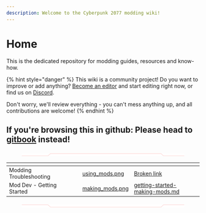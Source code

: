 ```yaml
---
description: Welcome to the Cyberpunk 2077 modding wiki!
---
```


# Home

This is the dedicated repository for modding guides, resources and know-how.&#x20;

{% hint style="danger" %}
This wiki is a community project! Do you want to improve or add anything? [Become an editor](https://app.gitbook.com/invite/-MP5ijqI11FeeX7c8-N8/H70HZBOeUulIpkQnBLK7) and start editing right now, or find us on [Discord](https://discord.gg/redmodding).

Don't worry, we'll review everything - you can't mess anything up, and all contributions are welcome!
{% endhint %}

## If you're browsing this in github: Please head to [gitbook](https://wiki.redmodding.org/cyberpunk-2077-modding/) instead!

<div data-full-width="true"><figure><img src=".gitbook/assets/Type=Down.png" alt=""><figcaption></figcaption></figure></div>

<table data-card-size="large" data-column-title-hidden data-view="cards"><thead><tr><th></th><th data-hidden></th><th data-hidden></th><th data-hidden data-card-cover data-type="files"></th><th data-hidden data-card-target data-type="content-ref"></th></tr></thead><tbody><tr><td>Modding Troubleshooting</td><td></td><td></td><td><a href=".gitbook/assets/using_mods.png">using_mods.png</a></td><td><a href="broken-reference">Broken link</a></td></tr><tr><td>Mod Dev - Getting Started</td><td></td><td></td><td><a href=".gitbook/assets/making_mods.png">making_mods.png</a></td><td><a href="modding-guides/getting-started-making-mods.md">getting-started-making-mods.md</a></td></tr></tbody></table>

<div data-full-width="true"><figure><img src=".gitbook/assets/Type=Up.png" alt=""><figcaption></figcaption></figure></div>
